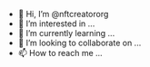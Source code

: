- 👋 Hi, I’m @nftcreatororg
- 👀 I’m interested in ...
- 🌱 I’m currently learning ...
- 💞️ I’m looking to collaborate on ...
- 📫 How to reach me ...

<!---
nftcreatororg/nftcreatororg is a ✨ special ✨ repository because its `README.md` (this file) appears on your GitHub profile.
You can click the Preview link to take a look at your changes.
--->
